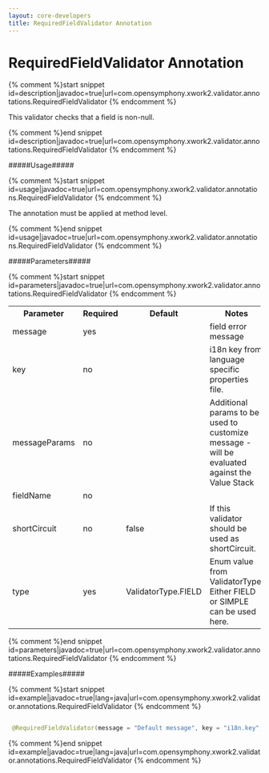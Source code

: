 ```yaml
---
layout: core-developers
title: RequiredFieldValidator Annotation
---
```


# RequiredFieldValidator Annotation


{% comment %}start snippet id=description|javadoc=true|url=com.opensymphony.xwork2.validator.annotations.RequiredFieldValidator {% endcomment %}
<p> This validator checks that a field is non-null.</p>
{% comment %}end snippet id=description|javadoc=true|url=com.opensymphony.xwork2.validator.annotations.RequiredFieldValidator {% endcomment %}

#####Usage#####



{% comment %}start snippet id=usage|javadoc=true|url=com.opensymphony.xwork2.validator.annotations.RequiredFieldValidator {% endcomment %}
<p> <p>The annotation must be applied at method level.</p></p>
{% comment %}end snippet id=usage|javadoc=true|url=com.opensymphony.xwork2.validator.annotations.RequiredFieldValidator {% endcomment %}

#####Parameters#####



{% comment %}start snippet id=parameters|javadoc=true|url=com.opensymphony.xwork2.validator.annotations.RequiredFieldValidator {% endcomment %}
<p> <table class='confluenceTable' summary=''>
 <tr>
 <th class='confluenceTh'> Parameter </th>
 <th class='confluenceTh'> Required </th>
 <th class='confluenceTh'> Default </th>
 <th class='confluenceTh'> Notes </th>
 </tr>
 <tr>
 <td class='confluenceTd'>message</td>
 <td class='confluenceTd'>yes</td>
 <td class='confluenceTd'>&nbsp;</td>
 <td class='confluenceTd'>field error message</td>
 </tr>
 <tr>
 <td class='confluenceTd'>key</td>
 <td class='confluenceTd'>no</td>
 <td class='confluenceTd'>&nbsp;</td>
 <td class='confluenceTd'>i18n key from language specific properties file.</td>
 </tr>
 <tr>
 <td class='confluenceTd'>messageParams</td>
 <td class='confluenceTd'>no</td>
 <td class='confluenceTd'>&nbsp;</td>
 <td class='confluenceTd'>Additional params to be used to customize message - will be evaluated against the Value Stack</td>
 </tr>
 <tr>
 <td class='confluenceTd'>fieldName</td>
 <td class='confluenceTd'>no</td>
 <td class='confluenceTd'>&nbsp;</td>
 <td class='confluenceTd'>&nbsp;</td>
 </tr>
 <tr>
 <td class='confluenceTd'>shortCircuit</td>
 <td class='confluenceTd'>no</td>
 <td class='confluenceTd'>false</td>
 <td class='confluenceTd'>If this validator should be used as shortCircuit.</td>
 </tr>
 <tr>
 <td class='confluenceTd'>type</td>
 <td class='confluenceTd'>yes</td>
 <td class='confluenceTd'>ValidatorType.FIELD</td>
 <td class='confluenceTd'>Enum value from ValidatorType. Either FIELD or SIMPLE can be used here.</td>
 </tr>
 </table></p>
{% comment %}end snippet id=parameters|javadoc=true|url=com.opensymphony.xwork2.validator.annotations.RequiredFieldValidator {% endcomment %}

#####Examples#####



{% comment %}start snippet id=example|javadoc=true|lang=java|url=com.opensymphony.xwork2.validator.annotations.RequiredFieldValidator {% endcomment %}

```java
 @RequiredFieldValidator(message = "Default message", key = "i18n.key", shortCircuit = true)
```

{% comment %}end snippet id=example|javadoc=true|lang=java|url=com.opensymphony.xwork2.validator.annotations.RequiredFieldValidator {% endcomment %}
